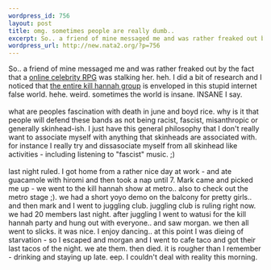 ```yaml
--- 
wordpress_id: 756
layout: post
title: omg. sometimes people are really dumb..
excerpt: So.. a friend of mine messaged me and was rather freaked out by the fact that a online celebrity RPG was stalking her. heh. I did a bit of research and I noticed that the entire kill hannah group is enveloped in this stupid internet false world. hehe. weird...
wordpress_url: http://new.nata2.org/?p=756
---
```

So.. a friend of mine messaged me and was rather freaked out by the fact that a <a href="http://www.geocities.com/must_be_pop2001/index.html">online celebrity RPG</a> was stalking her. heh. I did a bit of research and I noticed that <a href="http://ironkungfu.com/wiki/index.php/why%20people%20are%20bad">the entire kill hannah group</a> is enveloped in this stupid internet false world. hehe. weird. sometimes the world is insane. INSANE I say.<br/><br/> what are peoples fascination with death in june and boyd rice. why is it that people will defend these bands as not being racist, fascist, misanthropic or generally skinhead-ish. I just have this general philosophy that I don't really want to associate myself with anything that skinheads are associated with. for instance I really try and dissasociate myself from all skinhead like activities - including listening to "fascist" music. ;)<br/><br/>last night ruled. I got home from a rather nice day at work - and ate guacamole with hiromi and then took a nap until 7. Mark came and picked me up - we went to the kill hannah show at metro.. also to check out the metro stage ;). we had a short yoyo demo on the balcony for pretty girls.. and then mark and I went to juggling club. juggling club is ruling right now. we had 20 members last night. after juggling I went to watusi for the kill hannah party and hung out with everyone.. and saw morgan. we then all went to slicks. it was nice. I enjoy dancing.. at this point I was dieing of starvation - so I escaped and morgan and I went to cafe taco and got their last tacos of the night. we ate them. then died. it is rougher than I remember - drinking and staying up late. eep. I couldn't deal with reality this morning. 
